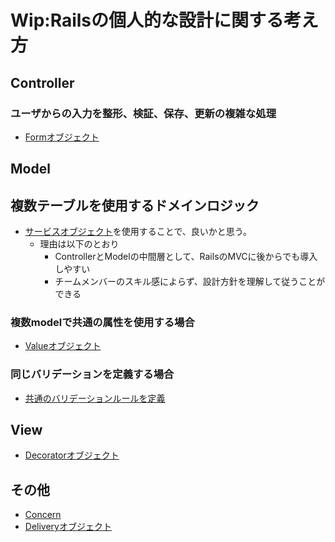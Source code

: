 # Wip:Railsの個人的な設計に関する考え方

## Controller
### ユーザからの入力を整形、検証、保存、更新の複雑な処理
- [Formオブジェクト](https://github.com/rtakasawa/DailyCode/blob/master/code_design/rails/form_object.md)

## Model
## 複数テーブルを使用するドメインロジック
- [サービスオブジェクト](https://github.com/rtakasawa/DailyCode/blob/master/code_design/rails/service_object.md)を使用することで、良いかと思う。
    - 理由は以下のとおり
        - ControllerとModelの中間層として、RailsのMVCに後からでも導入しやすい
        - チームメンバーのスキル感によらず、設計方針を理解して従うことができる

### 複数modelで共通の属性を使用する場合
- [Valueオブジェクト](https://github.com/rtakasawa/DailyCode/blob/master/code_design/rails/value_object.md)

### 同じバリデーションを定義する場合
- [共通のバリデーションルールを定義](https://github.com/rtakasawa/DailyCode/blob/master/code_design/rails/validator.md)

## View
- [Decoratorオブジェクト](https://applis.io/posts/rails-design-patterns#decorator%E3%82%AA%E3%83%96%E3%82%B8%E3%82%A7%E3%82%AF%E3%83%88)

## その他
- [Concern](https://github.com/rtakasawa/DailyCode/blob/master/code_design/rails/concern.md)
- [Deliveryオブジェクト](https://applis.io/posts/rails-design-patterns#decorator%E3%82%AA%E3%83%96%E3%82%B8%E3%82%A7%E3%82%AF%E3%83%88)
